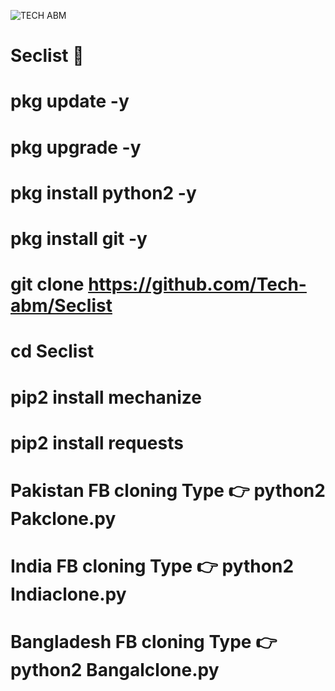![TECH ABM](https://user-images.githubusercontent.com/52023076/89865685-07f58e80-db63-11ea-8b07-75d29a563105.gif)















# Seclist 💯

# pkg update -y

# pkg upgrade -y

# pkg install python2 -y

# pkg install git -y

# git clone https://github.com/Tech-abm/Seclist

# cd Seclist

# pip2 install mechanize 

# pip2 install requests 

# Pakistan FB cloning Type 👉  python2 Pakclone.py

# India FB cloning Type 👉 python2 Indiaclone.py

# Bangladesh FB cloning Type 👉 python2 Bangalclone.py

